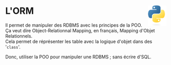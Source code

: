 # **L'ORM** <a href="../../"><img align="right" src="../../../assets/Python-logo-notext.svg" alt="Python" height="64px"></a>
Il permet de manipuler des RDBMS avec les principes de la POO.  
Ça veut dire Object-Relationnal Mapping, en français, Mapping d'Objet Relationnels.  
Cela permet de réprésenter les table avec la logique d'objet dans des '`class`'.

Donc, utiliser la POO pour manipuler une RDBMS ; sans écrire d'SQL.